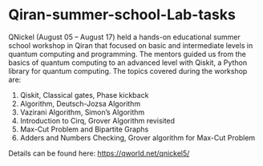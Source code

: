 # Qiran-summer-school-Lab-tasks
QNickel (August 05 – August 17) held a hands-on educational summer school workshop in Qiran that focused on basic and intermediate levels in quantum computing and programming.
The mentors guided us from the basics of quantum computing to an advanced level with Qiskit, a Python library for quantum computing.
The topics covered during the workshop are:
1. Qiskit, Classical gates, Phase kickback
2. Algorithm, Deutsch-Jozsa Algorithm
3. Vazirani Algorithm, Simon’s Algorithm
4. Introduction to Cirq, Grover Algorithm revisited
5. Max-Cut Problem and Bipartite Graphs
6. Adders and Numbers Checking, Grover algorithm for Max-Cut Problem

Details can be found here:
https://qworld.net/qnickel5/
